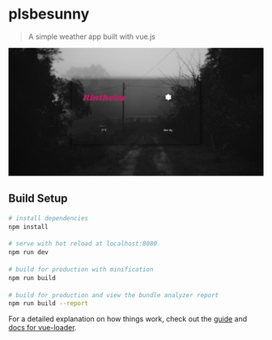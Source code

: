 # plsbesunny

> A simple weather app built with vue.js

![preview image of application](https://raw.githubusercontent.com/IIxauII/plsbesunny/master/preview/previewWeatherApp.png)

## Build Setup

``` bash
# install dependencies
npm install

# serve with hot reload at localhost:8080
npm run dev

# build for production with minification
npm run build

# build for production and view the bundle analyzer report
npm run build --report
```

For a detailed explanation on how things work, check out the [guide](http://vuejs-templates.github.io/webpack/) and [docs for vue-loader](http://vuejs.github.io/vue-loader).
